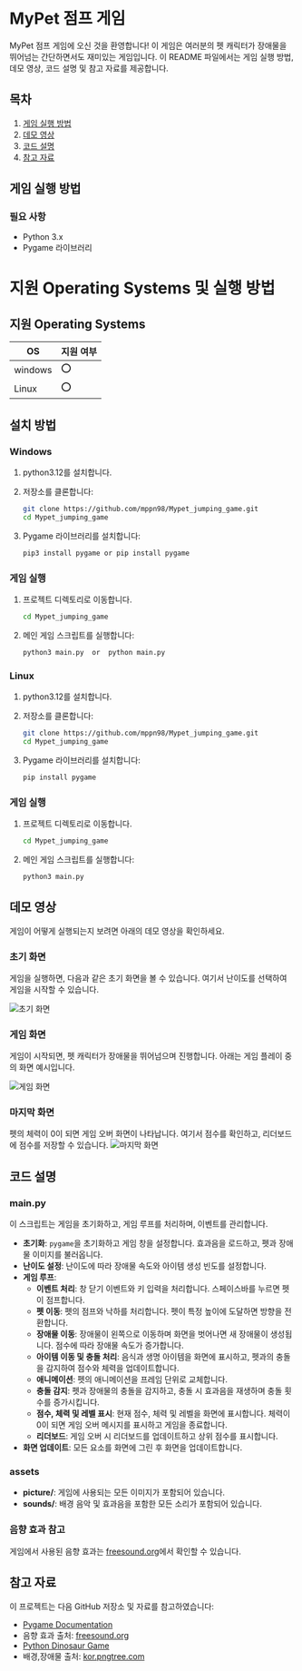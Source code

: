 # MyPet 점프 게임

MyPet 점프 게임에 오신 것을 환영합니다! 이 게임은 여러분의 펫 캐릭터가 장애물을 뛰어넘는 간단하면서도 재미있는 게임입니다. 이 README 파일에서는 게임 실행 방법, 데모 영상, 코드 설명 및 참고 자료를 제공합니다.

## 목차
1. [게임 실행 방법](#게임-실행-방법)
2. [데모 영상](#데모-영상)
3. [코드 설명](#코드-설명)
4. [참고 자료](#참고-자료)

## 게임 실행 방법

### 필요 사항
- Python 3.x
- Pygame 라이브러리
# 지원 Operating Systems 및 실행 방법

## 지원 Operating Systems
|OS| 지원 여부 |
|-----|--------|
|windows | :o:  |
| Linux  | :o: |

## 설치 방법
### Windows

1. python3.12를 설치합니다.

2. 저장소를 클론합니다:
    ```bash
    git clone https://github.com/mppn98/Mypet_jumping_game.git
    cd Mypet_jumping_game
    ```
3. Pygame 라이브러리를 설치합니다:
    ```bash
    pip3 install pygame or pip install pygame
    ```
    
### 게임 실행
1. 프로젝트 디렉토리로 이동합니다.
    ```bash
    cd Mypet_jumping_game
    ```
2. 메인 게임 스크립트를 실행합니다:
    ```bash
    python3 main.py  or  python main.py
    ```

### Linux

1. python3.12를 설치합니다.

2. 저장소를 클론합니다:
    ```bash
    git clone https://github.com/mppn98/Mypet_jumping_game.git
    cd Mypet_jumping_game
    ```
3. Pygame 라이브러리를 설치합니다:
    ```bash
    pip install pygame
    ```
    
### 게임 실행
1. 프로젝트 디렉토리로 이동합니다.
    ```bash
    cd Mypet_jumping_game
    ```
2. 메인 게임 스크립트를 실행합니다:
    ```bash
    python3 main.py
    ```


## 데모 영상

게임이 어떻게 실행되는지 보려면 아래의 데모 영상을 확인하세요.

### 초기 화면
게임을 실행하면, 다음과 같은 초기 화면을 볼 수 있습니다. 여기서 난이도를 선택하여 게임을 시작할 수 있습니다.

![초기 화면](https://github.com/mppn98/Mypet_jumping_game/assets/164157381/e2945dec-c975-4e4d-8103-3f58b7c40ec6)


### 게임 화면
게임이 시작되면, 펫 캐릭터가 장애물을 뛰어넘으며 진행합니다. 아래는 게임 플레이 중의 화면 예시입니다.

![게임 화면](https://github.com/mppn98/Mypet_jumping_game/assets/164157381/befdaedb-eadd-466a-b758-785cc66dcaaf)
### 마지막 화면
펫의 체력이 0이 되면 게임 오버 화면이 나타납니다. 여기서 점수를 확인하고, 리더보드에 점수를 저장할 수 있습니다.
![마지막 화면](https://github.com/mppn98/Mypet_jumping_game/assets/164157381/dff55087-ab58-49b6-8233-721adf92e144)

## 코드 설명

### main.py
이 스크립트는 게임을 초기화하고, 게임 루프를 처리하며, 이벤트를 관리합니다.

- **초기화**: `pygame`을 초기화하고 게임 창을 설정합니다. 효과음을 로드하고, 펫과 장애물 이미지를 불러옵니다.
- **난이도 설정**: 난이도에 따라 장애물 속도와 아이템 생성 빈도를 설정합니다.
- **게임 루프**: 
  - **이벤트 처리**: 창 닫기 이벤트와 키 입력을 처리합니다. 스페이스바를 누르면 펫이 점프합니다.
  - **펫 이동**: 펫의 점프와 낙하를 처리합니다. 펫이 특정 높이에 도달하면 방향을 전환합니다.
  - **장애물 이동**: 장애물이 왼쪽으로 이동하며 화면을 벗어나면 새 장애물이 생성됩니다. 점수에 따라 장애물 속도가 증가합니다.
  - **아이템 이동 및 충돌 처리**: 음식과 생명 아이템을 화면에 표시하고, 펫과의 충돌을 감지하여 점수와 체력을 업데이트합니다.
  - **애니메이션**: 펫의 애니메이션을 프레임 단위로 교체합니다.
  - **충돌 감지**: 펫과 장애물의 충돌을 감지하고, 충돌 시 효과음을 재생하며 충돌 횟수를 증가시킵니다.
  - **점수, 체력 및 레벨 표시**: 현재 점수, 체력 및 레벨을 화면에 표시합니다. 체력이 0이 되면 게임 오버 메시지를 표시하고 게임을 종료합니다.
  - **리더보드**: 게임 오버 시 리더보드를 업데이트하고 상위 점수를 표시합니다.
- **화면 업데이트**: 모든 요소를 화면에 그린 후 화면을 업데이트합니다.


### assets
- **picture/**: 게임에 사용되는 모든 이미지가 포함되어 있습니다.
- **sounds/**: 배경 음악 및 효과음을 포함한 모든 소리가 포함되어 있습니다.

### 음향 효과 참고
게임에서 사용된 음향 효과는 [freesound.org](https://freesound.org)에서 확인할 수 있습니다.

## 참고 자료
이 프로젝트는 다음 GitHub 저장소 및 자료를 참고하였습니다:
- [Pygame Documentation](https://www.pygame.org/docs/)
- 음향 효과 출처: [freesound.org](https://freesound.org)
- [Python Dinosaur Game](https://github.com/BlockDMask/Python_dinosaur_game/tree/master)
- 배경,장애물 출처: [kor.pngtree.com](https://kor.pngtree.com/)